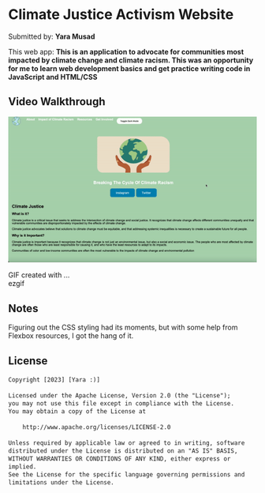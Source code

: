 # Climate Justice Activism Website

Submitted by: **Yara Musad**

This web app: **This is an application to advocate for communities most impacted by climate change and climate racism. This was an opportunity for me to learn web development basics and get practice writing code in JavaScript and HTML/CSS**




## Video Walkthrough



![](https://github.com/yimusad/Activism-Project/blob/main/video-demo.gif)



GIF created with ...  
ezgif


## Notes

Figuring out the CSS styling had its moments, but with some help from Flexbox resources, I got the hang of it.

## License

    Copyright [2023] [Yara :)]

    Licensed under the Apache License, Version 2.0 (the "License");
    you may not use this file except in compliance with the License.
    You may obtain a copy of the License at

        http://www.apache.org/licenses/LICENSE-2.0

    Unless required by applicable law or agreed to in writing, software
    distributed under the License is distributed on an "AS IS" BASIS,
    WITHOUT WARRANTIES OR CONDITIONS OF ANY KIND, either express or implied.
    See the License for the specific language governing permissions and
    limitations under the License.

 
